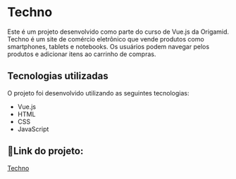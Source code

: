 # Techno
Este é um projeto desenvolvido como parte do curso de Vue.js da Origamid.
Techno é um site de comércio eletrônico que vende produtos como smartphones, tablets e notebooks.
Os usuários podem navegar pelos produtos e adicionar itens ao carrinho de compras.

## Tecnologias utilizadas
O projeto foi desenvolvido utilizando as seguintes tecnologias:
* Vue.js
* HTML
* CSS
* JavaScript

## 🔗Link do projeto:
[Techno](https://gabrielajussana.github.io/Techno/)
